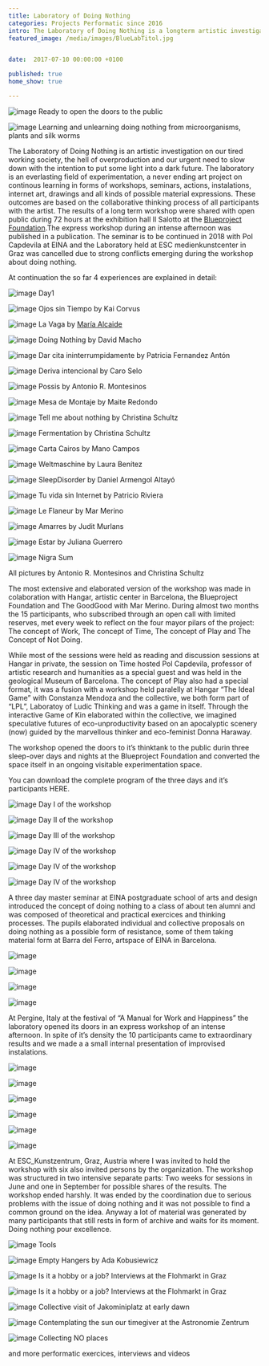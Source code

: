 ```yaml
---
title: Laboratory of Doing Nothing
categories: Projects Performatic since 2016
intro: The Laboratory of Doing Nothing is a longterm artistic investigation on our tired working society through collaborative thinktanks, interventions and instalations.
featured_image: /media/images/BlueLabTitol.jpg


date:  2017-07-10 00:00:00 +0100

published: true
home_show: true

---
```

![image](/media/images/BlueSala.jpg)
Ready to open the doors to the public

![image](/media/images/Blue0.jpg)
Learning and unlearning doing nothing from microorganisms, plants and silk worms

The Laboratory of Doing Nothing is an artistic investigation on our tired working society, the hell of overproduction and our urgent need to slow down with the intention to put some light into a dark future. The laboratory is an everlasting field of experimentation, a never ending art project on continous learning in forms of workshops, seminars, actions, instalations, internet art, drawings and all kinds of possible material expressions.
These outcomes are based on the collaborative thinking process of all participants with the artist. The results of a long term workshop were shared with open public during 72 hours at the exhibition hall Il Salotto at the [Blueproject Foundation](http://www.blueprojectfoundation.org/es/actividades/eventos/item/laboratorio-del-no-hacer).The express workshop during an intense afternoon was published in a publication. The seminar is to be continued in 2018 with Pol Capdevila at EINA and the Laboratory held at ESC medienkunstcenter in Graz was cancelled due to strong conflicts emerging during the workshop about doing nothing.

At continuation the so far 4 experiences are explained in detail:

![image](/media/images/BlueLab5.jpg)
Day1

![image](/media/images/Blue2.jpg)
Ojos sin Tiempo by Kai Corvus

![image](/media/images/BlueMaria.jpg)
La Vaga by [María Alcaide](http://mariaalcaide.com/index-/buy/2017/la%20vaga.html)

![image](/media/images/Blue3.jpg)
Doing Nothing by David Macho

![image](/media/images/Blue10Patri.jpg)
Dar cita ininterrumpidamente by Patricia Fernandez Antón

![image](/media/images/Blue6.jpg)
Deriva intencional by Caro Selo

![image](/media/images/Blue5.jpg)
Possis by Antonio R. Montesinos

![image](/media/images/Blue7.jpg)
Mesa de Montaje by Maite Redondo

![image](/media/images/Blue8.jpg)
Tell me about nothing by Christina Schultz

![image](/media/images/Blue9.jpg)
Fermentation by Christina Schultz

![image](/media/images/Blue4.jpg)
Carta Cairos by Mano Campos

![image](/media/images/Blue11.jpg)
Weltmaschine by Laura Benítez

![image](/media/images/Blue12.jpg)
SleepDisorder by Daniel Armengol Altayó

![image](/media/images/Blue13.jpg)
Tu vida sin Internet by Patricio Riviera

![image](/media/images/Blue9dibuix.jpg)
Le Flaneur by Mar Merino

![image](/media/images/Blue14.jpg)
Amarres by Judit Murlans

![image](/media/images/Blue15Juli.jpg)
Estar by Juliana Guerrero

![image](/media/images/Blue5nigra.jpg)
Nigra Sum

All pictures by Antonio R. Montesinos and Christina Schultz 

The most extensive and elaborated version of the workshop was made in colaboration with Hangar, artistic center in Barcelona, the Blueproject Foundation and The GoodGood with Mar Merino. During almost two months the 15 participants, who subscribed through an open call with limited reserves, met every week to reflect on the four mayor pilars of the project: The concept of Work, The concept of Time, The concept of Play and The Concept of Not Doing.

While most of the sessions were held as reading and discussion sessions at Hangar in private, the session on Time hosted Pol Capdevila, professor of artistic research and humanities as a special guest and was held in the geological Museum of Barcelona.
The concept of Play also had a special format, it was a fusion with a workshop held paralelly at Hangar “The Ideal Game” with Constanza Mendoza and the collective, we both form part of “LPL”, Laboratoy of Ludic Thinking and was a game in itself. Through the interactive Game of Kin  elaborated within the collective, we imagined speculative futures of eco-unproductivity based on an apocalyptic scenery (now) guided by the marvellous thinker and eco-feminist Donna Haraway.

The workshop opened the doors to it’s thinktank to the public durin three sleep-over days and nights at the Blueproject Foundation and converted the space itself in an ongoing visitable experimentation space. 

You can download the complete program of the three days and it’s participants HERE.

![image](/media/images/BlueLab1.jpg)
Day I of the workshop

![image](/media/images/BlueLab2a.jpg)
Day II of the workshop

![image](/media/images/BlueLab3.jpg)
Day III of the workshop

![image](/media/images/Blue4.jpg)
Day IV of the workshop

![image](/media/images/BlueLab4agame.jpg)
Day IV of the workshop

![image](/media/images/BlueLab4bgame.jpg)
Day IV of the workshop

A three day master seminar at EINA postgraduate school of arts and design introduced the concept of doing nothing to a class of about ten alumni and was composed of theoretical and practical exercices and thinking processes. 
The pupils elaborated individual and collective proposals on doing nothing as a possible form of resistance, some of them taking material form at Barra del Ferro, artspace of EINA in Barcelona.

![image](/media/images/EinaTitol.jpg)


![image](/media/images/Eina5.jpg)


![image](/media/images/Eina4.jpg)


![image](/media/images/Eina2.jpg)

At Pergine, Italy at the festival of  “A Manual for Work and Happiness” the laboratory opened its doors in  an express workshop of an intense afternoon. In spite of it’s density the 10 participants came to extraordinary results and we made a a small internal presentation of improvised instalations.

![image](/media/images/Pergine2.jpg)


![image](/media/images/Pergine3.jpg)


![image](/media/images/Pergine5.jpg)


![image](/media/images/Pergine7.jpg)


![image](/media/images/Pergine4.jpg)


![image](/media/images/Pergine8.jpg)


At ESC_Kunstzentrum, Graz, Austria where I was invited to hold the workshop with six also invited persons by the organization. The workshop was structured in two intensive separate parts: Two weeks for sessions in June and  one in September for possible shares of the results.
The workshop ended harshly. It was ended by the coordination due to serious problems with the issue of doing nothing and it was not possible to find a common ground on the idea. Anyway a lot of material was generated by many participants that still rests in form of archive and waits for its moment. Doing nothing pour excellence.

![image](/media/images/ESC1.jpg)
Tools

![image](/media/images/ESC5.jpg)
Empty Hangers by Ada Kobusiewicz

![image](/media/images/ESC2.jpg)
Is it a hobby or a job? Interviews at the Flohmarkt in Graz

![image](/media/images/ESC3.jpg)
Is it a hobby or a job? Interviews at the Flohmarkt in Graz

![image](/media/images/ESC4.jpg)
Collective visit of Jakominiplatz at early dawn

![image](/media/images/ESC6.jpg)
Contemplating the sun our timegiver at the Astronomie Zentrum

![image](/media/images/ESC7.jpg)
Collecting NO places

and more performatic exercices, interviews and videos